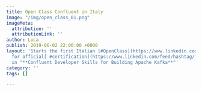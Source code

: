 ```yaml
---
title: Open Class Confluent in Italy
image: "/img/open_class_01.png"
imageMeta:
  attribution: ''
  attributionLink: ''
author: Luca
publish: 2019-06-02 22:00:00 +0000
layout: 'Starts the first Italian [#OpenClass](https://www.linkedin.com/feed/hashtag/?keywords=%23OpenClass)
  for official[ #certification](https://www.linkedin.com/feed/hashtag/?keywords=%23certification)
  in "**Confluent Developer Skills for Building Apache Kafka**"'
category: ''
tags: []

---
```

